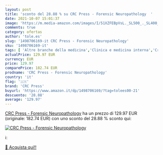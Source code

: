 ```yaml
---
layout: post
title: 'sconto del 28.88 % su CRC Press - Forensic Neuropathology  '
date: 2021-10-07 15:01:37
image: 'https://m.media-amazon.com/images/I/51XZFEBpVsL._SL500_._SL400_.jpg'
comments: true
category: ofertas
author: 'tole.es'
slug: '1498706169-it CRC Press - Forensic Neuropathology'
sku: '1498706169-it'
tags: [ 'Altre branche della medicina','Clinica e medicina interna','Criminologia','Diritto','Libri','Libri universitari','Libri universitari scienze sociali','Medicina','Medicina generale, chirurgia e infermieristica','Medicina legale','Neurologia','Patologia','Scienze, tecnologia e medicina','Società e scienze sociali','crc press', ]
actualPrice: 129.97 EUR
currency: EUR
price: 129.97
comparePrice: 182.74 EUR
prodname: 'CRC Press - Forensic Neuropathology'
country: 'it'
flag: '🇮🇹'
brand: 'CRC Press'
buyurl: 'https://www.amazon.it/dp/1498706169/?tag=tolees00-21'
descuento: '28.88'
average: '129.97'
---
```


[CRC Press - Forensic Neuropathology](https://www.amazon.it/dp/1498706169/?tag=tolees00-21) ha un prezzo di 129.97 EUR (originale: 182.74 EUR) con uno sconto del 28.88 % sconto qui:

[![CRC Press - Forensic Neuropathology](https://m.media-amazon.com/images/I/51XZFEBpVsL._SL500_._SL400_.jpg)](https://www.amazon.it/dp/1498706169/?tag=tolees00-21)

ℹ️:


[🛒 Acquista qui!!](https://www.amazon.it/dp/1498706169/?tag=tolees00-21)
